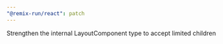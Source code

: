 ```yaml
---
"@remix-run/react": patch
---
```


Strengthen the internal LayoutComponent type to accept limited children
